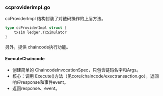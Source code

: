 ### ccproviderimpl.go

ccProviderImpl 结构封装了对链码操作的上层方法。

```go
type ccProviderImpl struct {
	txsim ledger.TxSimulator
}
```


另外，提供 chaincode执行功能。

#### ExecuteChaincode

* 创建简单的 ChaincodeInvocationSpec，只包含链码名字和Args。
* 核心：调用 Execute\(\)方法（见core/chaincode/exectransaction.go），返回响应response和事件event。
* 返回response、event。

